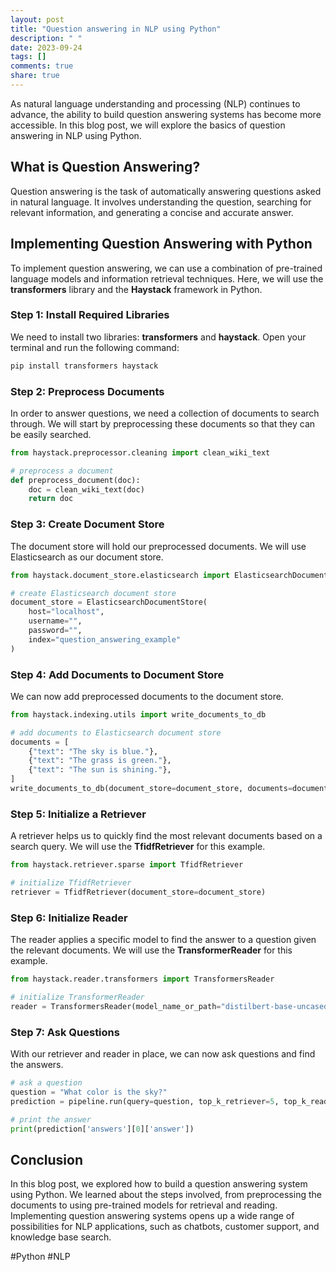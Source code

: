 ```yaml
---
layout: post
title: "Question answering in NLP using Python"
description: " "
date: 2023-09-24
tags: []
comments: true
share: true
---
```


As natural language understanding and processing (NLP) continues to advance, the ability to build question answering systems has become more accessible. In this blog post, we will explore the basics of question answering in NLP using Python.

## What is Question Answering?

Question answering is the task of automatically answering questions asked in natural language. It involves understanding the question, searching for relevant information, and generating a concise and accurate answer.

## Implementing Question Answering with Python

To implement question answering, we can use a combination of pre-trained language models and information retrieval techniques. Here, we will use the **transformers** library and the **Haystack** framework in Python.

### Step 1: Install Required Libraries

We need to install two libraries: **transformers** and **haystack**. Open your terminal and run the following command:

```bash
pip install transformers haystack
```

### Step 2: Preprocess Documents

In order to answer questions, we need a collection of documents to search through. We will start by preprocessing these documents so that they can be easily searched.

```python
from haystack.preprocessor.cleaning import clean_wiki_text

# preprocess a document
def preprocess_document(doc):
    doc = clean_wiki_text(doc)
    return doc
```

### Step 3: Create Document Store

The document store will hold our preprocessed documents. We will use Elasticsearch as our document store.

```python
from haystack.document_store.elasticsearch import ElasticsearchDocumentStore

# create Elasticsearch document store
document_store = ElasticsearchDocumentStore(
    host="localhost",
    username="",
    password="",
    index="question_answering_example"
)
```

### Step 4: Add Documents to Document Store

We can now add preprocessed documents to the document store.

```python
from haystack.indexing.utils import write_documents_to_db

# add documents to Elasticsearch document store
documents = [
    {"text": "The sky is blue."},
    {"text": "The grass is green."},
    {"text": "The sun is shining."},
]
write_documents_to_db(document_store=document_store, documents=documents)
```

### Step 5: Initialize a Retriever

A retriever helps us to quickly find the most relevant documents based on a search query. We will use the **TfidfRetriever** for this example.

```python
from haystack.retriever.sparse import TfidfRetriever

# initialize TfidfRetriever
retriever = TfidfRetriever(document_store=document_store)
```

### Step 6: Initialize Reader

The reader applies a specific model to find the answer to a question given the relevant documents. We will use the **TransformerReader** for this example.

```python
from haystack.reader.transformers import TransformersReader

# initialize TransformerReader
reader = TransformersReader(model_name_or_path="distilbert-base-uncased-distilled-squad")
```

### Step 7: Ask Questions

With our retriever and reader in place, we can now ask questions and find the answers.

```python
# ask a question
question = "What color is the sky?"
prediction = pipeline.run(query=question, top_k_retriever=5, top_k_reader=1)

# print the answer
print(prediction['answers'][0]['answer'])
```

## Conclusion

In this blog post, we explored how to build a question answering system using Python. We learned about the steps involved, from preprocessing the documents to using pre-trained models for retrieval and reading. Implementing question answering systems opens up a wide range of possibilities for NLP applications, such as chatbots, customer support, and knowledge base search.

#Python #NLP
